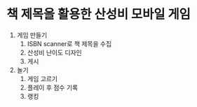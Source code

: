 # 책 제목을 활용한 산성비 모바일 게임

1. 게임 만들기
   1. ISBN scanner로 책 제목을 수집
   2. 산성비 난이도 디자인
   3. 게시
2. 놀기
   1. 게임 고르기
   2. 플레이 후 점수 기록
   3. 랭킹
